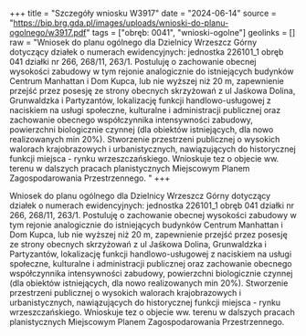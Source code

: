 +++
title = "Szczegóły wniosku W3917"
date = "2024-06-14"
source = "https://bip.brg.gda.pl/images/uploads/wnioski-do-planu-ogolnego/w3917.pdf"
tags = ["obręb: 0041", "wnioski-ogolne"]
geolinks = []
raw = "Wniosek do planu ogólnego dla Dzielnicy Wrzeszcz Górny dotyczący działek o numerach ewidencyjnych: jednostka 226101_1 obręb 041 działki nr 266, 268/11, 263/1. Postuluję o zachowanie obecnej wysokości zabudowy w tym rejonie analogicznie do istniejących budynków Centrum Manhattan i Dom Kupca, lub nie wyższej niż 20 m, zapewnienie przejść przez posesję ze strony obecnych skrzyżowań z ul Jaśkowa Dolina, Grunwaldzka i Partyzantów, lokalizację funkcji handlowo-usługowej z naciskiem na usługi społeczne, kulturalne i administracji publicznej oraz zachowanie obecnego współczynnika intensywności zabudowy, powierzchni biologicznie czynnej (dla obiektów istniejących, dla nowo realizowanych min 20%). Stworzenie przestrzeni publicznej o wysokich walorach krajobrazowych i urbanistycznych, nawiązujących do historycznej funkcji miejsca - rynku wrzeszczańskiego. Wnioskuje tez o objecie ww. terenu w dalszych pracach planistycznych Miejscowym Planem Zagospodarowania Przestrzennego. "
+++

Wniosek do planu ogólnego dla Dzielnicy Wrzeszcz Górny dotyczący działek o
numerach ewidencyjnych: jednostka 226101_1 obręb 041 działki nr 266, 268/11, 263/1.
Postuluję o zachowanie obecnej wysokości zabudowy w tym rejonie analogicznie do istniejących
budynków Centrum Manhattan i Dom Kupca, lub nie wyższej niż 20 m, zapewnienie przejść
przez posesję ze strony obecnych skrzyżowań z ul Jaśkowa Dolina, Grunwaldzka i Partyzantów,
lokalizację funkcji handlowo-usługowej z naciskiem na usługi społeczne, kulturalne i
administracji publicznej oraz zachowanie obecnego współczynnika intensywności zabudowy,
powierzchni biologicznie czynnej (dla obiektów istniejących, dla nowo realizowanych min 20%).
Stworzenie przestrzeni publicznej o wysokich walorach krajobrazowych i urbanistycznych,
nawiązujących do historycznej funkcji miejsca - rynku wrzeszczańskiego. Wnioskuje tez o objecie
ww. terenu w dalszych pracach planistycznych Miejscowym Planem
Zagospodarowania Przestrzennego.



